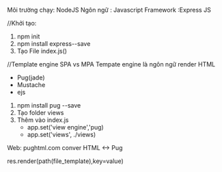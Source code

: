 Môi trường chạy: NodeJS
Ngôn ngữ : Javascript
Framework :Express JS

//Khởi tạo:
1. npm init
2. npm install express--save
3. Tạo File index.js()

//Template engine 
SPA vs MPA
Tempate engine là ngôn ngữ render HTML
- Pug(jade) 
- Mustache
- ejs

1. npm install pug --save
2. Tạo folder views
3. Thêm vào index.js
    - app.set('view engine','pug)
    - app.set('views', ./views)

Web: pughtml.com conver HTML <-> Pug

res.render(path(file_template),key=value)